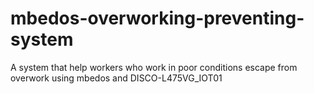 # mbedos-overworking-preventing-system
A system that help workers who work in poor conditions escape from overwork using mbedos and DISCO-L475VG_IOT01
